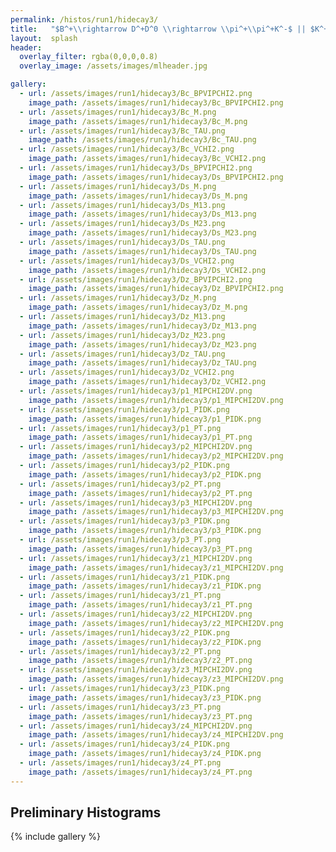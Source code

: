 ```yaml
---
permalink: /histos/run1/hidecay3/
title:   "$B^+\\rightarrow D^+D^0 \\rightarrow \\pi^+\\pi^+K^-$ || $K^+\\pi^-\\pi^+\\pi^-$"
layout:  splash
header:
  overlay_filter: rgba(0,0,0,0.8)
  overlay_image: /assets/images/mlheader.jpg

gallery:
  - url: /assets/images/run1/hidecay3/Bc_BPVIPCHI2.png
    image_path: /assets/images/run1/hidecay3/Bc_BPVIPCHI2.png
  - url: /assets/images/run1/hidecay3/Bc_M.png
    image_path: /assets/images/run1/hidecay3/Bc_M.png
  - url: /assets/images/run1/hidecay3/Bc_TAU.png
    image_path: /assets/images/run1/hidecay3/Bc_TAU.png
  - url: /assets/images/run1/hidecay3/Bc_VCHI2.png
    image_path: /assets/images/run1/hidecay3/Bc_VCHI2.png
  - url: /assets/images/run1/hidecay3/Ds_BPVIPCHI2.png
    image_path: /assets/images/run1/hidecay3/Ds_BPVIPCHI2.png
  - url: /assets/images/run1/hidecay3/Ds_M.png
    image_path: /assets/images/run1/hidecay3/Ds_M.png
  - url: /assets/images/run1/hidecay3/Ds_M13.png
    image_path: /assets/images/run1/hidecay3/Ds_M13.png
  - url: /assets/images/run1/hidecay3/Ds_M23.png
    image_path: /assets/images/run1/hidecay3/Ds_M23.png
  - url: /assets/images/run1/hidecay3/Ds_TAU.png
    image_path: /assets/images/run1/hidecay3/Ds_TAU.png
  - url: /assets/images/run1/hidecay3/Ds_VCHI2.png
    image_path: /assets/images/run1/hidecay3/Ds_VCHI2.png
  - url: /assets/images/run1/hidecay3/Dz_BPVIPCHI2.png
    image_path: /assets/images/run1/hidecay3/Dz_BPVIPCHI2.png
  - url: /assets/images/run1/hidecay3/Dz_M.png
    image_path: /assets/images/run1/hidecay3/Dz_M.png
  - url: /assets/images/run1/hidecay3/Dz_M13.png
    image_path: /assets/images/run1/hidecay3/Dz_M13.png
  - url: /assets/images/run1/hidecay3/Dz_M23.png
    image_path: /assets/images/run1/hidecay3/Dz_M23.png
  - url: /assets/images/run1/hidecay3/Dz_TAU.png
    image_path: /assets/images/run1/hidecay3/Dz_TAU.png
  - url: /assets/images/run1/hidecay3/Dz_VCHI2.png
    image_path: /assets/images/run1/hidecay3/Dz_VCHI2.png
  - url: /assets/images/run1/hidecay3/p1_MIPCHI2DV.png
    image_path: /assets/images/run1/hidecay3/p1_MIPCHI2DV.png
  - url: /assets/images/run1/hidecay3/p1_PIDK.png
    image_path: /assets/images/run1/hidecay3/p1_PIDK.png
  - url: /assets/images/run1/hidecay3/p1_PT.png
    image_path: /assets/images/run1/hidecay3/p1_PT.png
  - url: /assets/images/run1/hidecay3/p2_MIPCHI2DV.png
    image_path: /assets/images/run1/hidecay3/p2_MIPCHI2DV.png
  - url: /assets/images/run1/hidecay3/p2_PIDK.png
    image_path: /assets/images/run1/hidecay3/p2_PIDK.png
  - url: /assets/images/run1/hidecay3/p2_PT.png
    image_path: /assets/images/run1/hidecay3/p2_PT.png
  - url: /assets/images/run1/hidecay3/p3_MIPCHI2DV.png
    image_path: /assets/images/run1/hidecay3/p3_MIPCHI2DV.png
  - url: /assets/images/run1/hidecay3/p3_PIDK.png
    image_path: /assets/images/run1/hidecay3/p3_PIDK.png
  - url: /assets/images/run1/hidecay3/p3_PT.png
    image_path: /assets/images/run1/hidecay3/p3_PT.png
  - url: /assets/images/run1/hidecay3/z1_MIPCHI2DV.png
    image_path: /assets/images/run1/hidecay3/z1_MIPCHI2DV.png
  - url: /assets/images/run1/hidecay3/z1_PIDK.png
    image_path: /assets/images/run1/hidecay3/z1_PIDK.png
  - url: /assets/images/run1/hidecay3/z1_PT.png
    image_path: /assets/images/run1/hidecay3/z1_PT.png
  - url: /assets/images/run1/hidecay3/z2_MIPCHI2DV.png
    image_path: /assets/images/run1/hidecay3/z2_MIPCHI2DV.png
  - url: /assets/images/run1/hidecay3/z2_PIDK.png
    image_path: /assets/images/run1/hidecay3/z2_PIDK.png
  - url: /assets/images/run1/hidecay3/z2_PT.png
    image_path: /assets/images/run1/hidecay3/z2_PT.png
  - url: /assets/images/run1/hidecay3/z3_MIPCHI2DV.png
    image_path: /assets/images/run1/hidecay3/z3_MIPCHI2DV.png
  - url: /assets/images/run1/hidecay3/z3_PIDK.png
    image_path: /assets/images/run1/hidecay3/z3_PIDK.png
  - url: /assets/images/run1/hidecay3/z3_PT.png
    image_path: /assets/images/run1/hidecay3/z3_PT.png
  - url: /assets/images/run1/hidecay3/z4_MIPCHI2DV.png
    image_path: /assets/images/run1/hidecay3/z4_MIPCHI2DV.png
  - url: /assets/images/run1/hidecay3/z4_PIDK.png
    image_path: /assets/images/run1/hidecay3/z4_PIDK.png
  - url: /assets/images/run1/hidecay3/z4_PT.png
    image_path: /assets/images/run1/hidecay3/z4_PT.png
---
```


## Preliminary Histograms
{% include gallery %}
